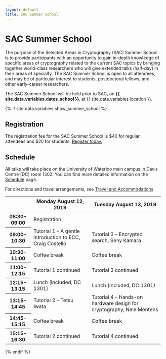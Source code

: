 ```yaml
---
layout: default
title: SAC Summer School
---
```


# SAC Summer School

The purpose of the Selected Areas in Cryptography (SAC) Summer School is to provide participants with an opportunity to gain in-depth knowledge of specific areas of cryptography related to the current SAC topics by bringing together world-class researchers who will give extended talks (half-day) in their areas of specialty. The SAC Summer School is open to all attendees, and may be of particular interest to students, postdoctoral fellows, and other early-career researchers.

The SAC Summer School will be held prior to SAC, on **{{ site.data.variables.dates_school }}**, at {{ site.data.variables.location }}.

{% if site.data.variables.show_summer_school %}

## Registration

The registration fee for the SAC Summer School is $40 for regular attendees and $20 for students. [Register today.](registration.html)

## Schedule

All talks will take place on the University of Waterloo main campus in Davis Centre (DC) room 1302. You can find more detailed information on the [Schedule](schedule.html) page.

For directions and travel arrangements, see [Travel and Accommodations](travel.html).

<table class="table">
<thead>
  <tr>
    <th></th>
    <th>Monday August 12, 2019</th>
    <th>Tuesday August 13, 2019</th>
  </tr>
</thead>
<tbody>
  <tr>
    <th>08:30-09:00</th>
    <td>Registration</td>
    <td> </td>
  </tr>
  <tr>
    <th>09:00-10:30</th>
    <td>Tutorial 1 – A gentle introduction to ECC, Craig Costello</td>
    <td>Tutorial 3 – Encrypted search, Seny Kamara</td>
  </tr>
  <tr>
    <th>10:30-11:00</th>
    <td>Coffee break</td>
    <td>Coffee break</td>
  </tr>
  <tr>
    <th>11:00-12:15</th>
    <td>Tutorial 1 continued</td>
    <td>Tutorial 3 continued</td>
  </tr>
  <tr>
    <th>12:15-13:15</th>
    <td>Lunch (included, DC 1301)</td>
    <td>Lunch (included, DC 1301)</td>
  </tr>
  <tr>
    <th>13:15-14:45</th>
    <td>Tutorial 2 – Tetsu Iwata</td>
    <td>Tutorial 4 – Hands-on hardware design for cryptography, Nele Mentens</td>
  </tr>
  <tr>
    <th>14:45-15:15</th>
    <td>Coffee break</td>
    <td>Coffee break</td>
  </tr>
  <tr>
    <th>15:15-16:30</th>
    <td>Tutorial 2 continued</td>
    <td>Tutorial 4 continued</td>
  </tr>
</tbody>
</table>

{% endif %}